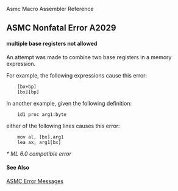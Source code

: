 Asmc Macro Assembler Reference

## ASMC Nonfatal Error A2029

#### multiple base registers not allowed

An attempt was made to combine two base registers in a memory expression.

For example, the following expressions cause this error:
```
    [bx+bp]
    [bx][bp]
```
In another example, given the following definition:
```
    id1 proc arg1:byte
```
either of the following lines causes this error:
```
    mov al, [bx].arg1
    lea ax, arg1[bx]
```
_* ML 6.0 compatible error_

#### See Also

[ASMC Error Messages](readme.md)